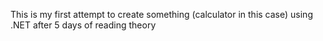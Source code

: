 This is my first attempt to create something (calculator in this case) using .NET after 5 days of reading theory
